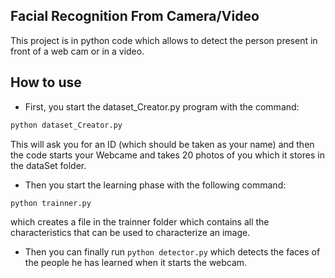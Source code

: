 ## Facial Recognition From Camera/Video
 This project is in python code which allows to detect the person present in front of a web cam or in a video.

## How to  use

- First, you start the dataset_Creator.py program with the command:
``` bash
python dataset_Creator.py
```
This will ask you for an ID (which should be taken as your name) and then the code starts your Webcame and takes 20 photos of you which it stores in the dataSet folder.
 
 - Then you start the learning phase with the following command:
``` bash
python trainner.py
```
which creates a file in the trainner folder which contains all the characteristics that can be used to characterize an image.

- Then you can finally run ```python detector.py```
which detects the faces of the people he has learned when it starts the webcam.
